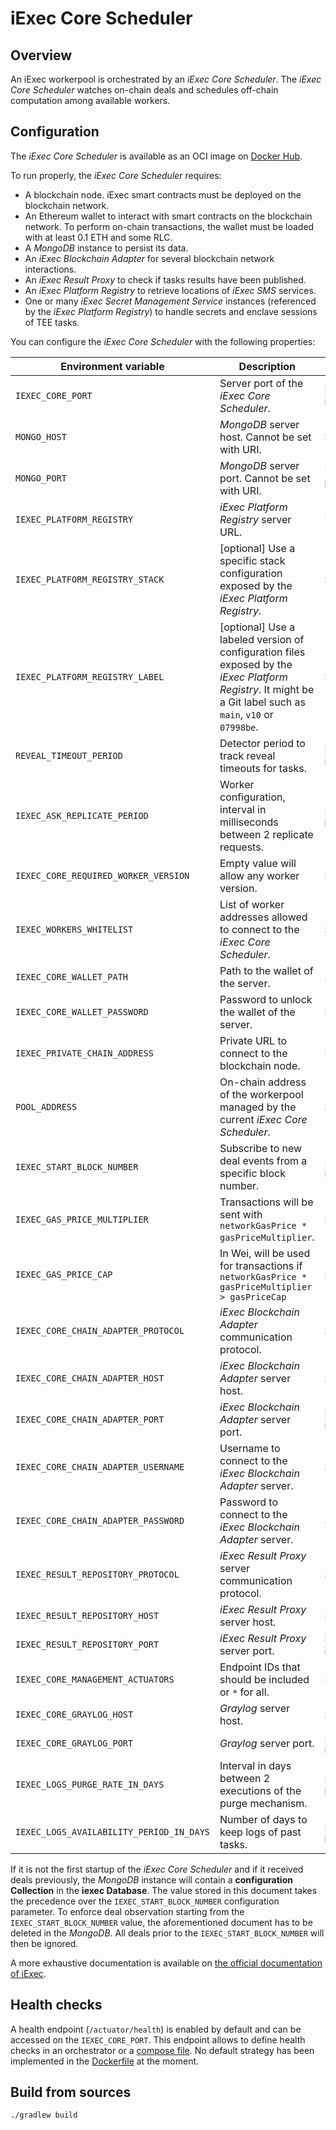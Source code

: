 # iExec Core Scheduler

## Overview

An iExec workerpool is orchestrated by an _iExec Core Scheduler_. The _iExec Core Scheduler_ watches on-chain deals and schedules off-chain computation among available workers.

## Configuration

The _iExec Core Scheduler_ is available as an OCI image on [Docker Hub](https://hub.docker.com/r/iexechub/iexec-core/tags).

To run properly, the _iExec Core Scheduler_ requires:
* A blockchain node. iExec smart contracts must be deployed on the blockchain network.
* An Ethereum wallet to interact with smart contracts on the blockchain network. To perform on-chain transactions, the wallet must be loaded with at least 0.1 ETH and some RLC.
* A _MongoDB_ instance to persist its data.
* An _iExec Blockchain Adapter_ for several blockchain network interactions.
* An _iExec Result Proxy_ to check if tasks results have been published.
* An _iExec Platform Registry_ to retrieve locations of _iExec SMS_ services.
* One or many _iExec Secret Management Service_ instances (referenced by the _iExec Platform Registry_) to handle secrets and enclave sessions of TEE tasks.

You can configure the _iExec Core Scheduler_ with the following properties:

| Environment variable | Description | Type | Default value |
| --- | --- | --- | --- |
| `IEXEC_CORE_PORT` | Server port of the _iExec Core Scheduler_. | Positive integer | `13000` |
| `MONGO_HOST` | _MongoDB_ server host. Cannot be set with URI. | String | `localhost` |
| `MONGO_PORT` | _MongoDB_ server port. Cannot be set with URI. | Positive integer | `13002` |
| `IEXEC_PLATFORM_REGISTRY` | _iExec Platform Registry_ server URL. | URL | |
| `IEXEC_PLATFORM_REGISTRY_STACK` | [optional] Use a specific stack configuration exposed by the _iExec Platform Registry_. | String | |
| `IEXEC_PLATFORM_REGISTRY_LABEL` | [optional] Use a labeled version of configuration files exposed by the _iExec Platform Registry_. It might be a Git label such as `main`, `v10` or `07998be`. | String | |
| `REVEAL_TIMEOUT_PERIOD` | Detector period to track reveal timeouts for tasks. | Positive integer | `120000` |
| `IEXEC_ASK_REPLICATE_PERIOD` | Worker configuration, interval in milliseconds between 2 replicate requests. | Positive integer | `5000` |
| `IEXEC_CORE_REQUIRED_WORKER_VERSION` | Empty value will allow any worker version. | String | |
| `IEXEC_WORKERS_WHITELIST` | List of worker addresses allowed to connect to the _iExec Core Scheduler_. | String | |
| `IEXEC_CORE_WALLET_PATH` | Path to the wallet of the server. | String | `./src/main/resources/wallet/encrypted-wallet_scheduler.json` |
| `IEXEC_CORE_WALLET_PASSWORD` | Password to unlock the wallet of the server. | String | `whatever` |
| `IEXEC_PRIVATE_CHAIN_ADDRESS` | Private URL to connect to the blockchain node. | URL | `http://localhost:8545` |
| `POOL_ADDRESS` | On-chain address of the workerpool managed by the current _iExec Core Scheduler_. | String | `0x365E7BABAa85eC61Dffe5b520763062e6C29dA27` |
| `IEXEC_START_BLOCK_NUMBER` | Subscribe to new deal events from a specific block number. | Positive integer | `0` |
| `IEXEC_GAS_PRICE_MULTIPLIER` | Transactions will be sent with `networkGasPrice * gasPriceMultiplier`. | Float | `1.0` |
| `IEXEC_GAS_PRICE_CAP` | In Wei, will be used for transactions if `networkGasPrice * gasPriceMultiplier > gasPriceCap` | Integer | `22000000000` |
| `IEXEC_CORE_CHAIN_ADAPTER_PROTOCOL` | _iExec Blockchain Adapter_ communication protocol. | String | `http` |
| `IEXEC_CORE_CHAIN_ADAPTER_HOST` | _iExec Blockchain Adapter_ server host. | String | `blockchain-adapter` |
| `IEXEC_CORE_CHAIN_ADAPTER_PORT` | _iExec Blockchain Adapter_ server port. | Positive integer | `13010` |
| `IEXEC_CORE_CHAIN_ADAPTER_USERNAME` | Username to connect to the _iExec Blockchain Adapter_ server. | String | `admin` |
| `IEXEC_CORE_CHAIN_ADAPTER_PASSWORD` | Password to connect to the _iExec Blockchain Adapter_ server. | String | `whatever` |
| `IEXEC_RESULT_REPOSITORY_PROTOCOL` | _iExec Result Proxy_ server communication protocol. | String | `http` |
| `IEXEC_RESULT_REPOSITORY_HOST` | _iExec Result Proxy_ server host. | String | `localhost` |
| `IEXEC_RESULT_REPOSITORY_PORT` | _iExec Result Proxy_ server port. | Positive integer | `13200` |
| `IEXEC_CORE_MANAGEMENT_ACTUATORS` | Endpoint IDs that should be included or `*` for all. | String | `health, info` |
| `IEXEC_CORE_GRAYLOG_HOST` | _Graylog_ server host. | String | `localhost` |
| `IEXEC_CORE_GRAYLOG_PORT` | _Graylog_ server port. | Positive integer | `12201` |
| `IEXEC_LOGS_PURGE_RATE_IN_DAYS` | Interval in days between 2 executions of the purge mechanism. | Positive integer | `1` |
| `IEXEC_LOGS_AVAILABILITY_PERIOD_IN_DAYS` | Number of days to keep logs of past tasks. | Positive integer | `3` |

If it is not the first startup of the _iExec Core Scheduler_ and if it received deals previously,
the _MongoDB_ instance will contain a __configuration Collection__ in the __iexec Database__.
The value stored in this document takes the precedence over the `IEXEC_START_BLOCK_NUMBER` configuration parameter.
To enforce deal observation starting from the `IEXEC_START_BLOCK_NUMBER` value, the aforementioned document has to be deleted in the _MongoDB_.
All deals prior to the `IEXEC_START_BLOCK_NUMBER` will then be ignored.

A more exhaustive documentation is available on [the official documentation of iExec](https://docs.iex.ec/).

## Health checks

A health endpoint (`/actuator/health`) is enabled by default and can be accessed on the `IEXEC_CORE_PORT`.
This endpoint allows to define health checks in an orchestrator or a [compose file](https://github.com/compose-spec/compose-spec/blob/master/spec.md#healthcheck).
No default strategy has been implemented in the [Dockerfile](Dockerfile) at the moment.

## Build from sources

```
./gradlew build
```
